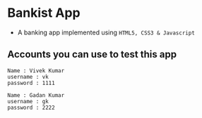 # Bankist App

- A banking app implemented using `HTML5, CSS3 & Javascript`

## Accounts you can use to test this app

    Name : Vivek Kumar
    username : vk
    password : 1111

    Name : Gadan Kumar
    username : gk
    password : 2222
